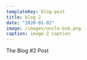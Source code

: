 ```yaml
---
templateKey: blog-post
title: blog 2
date: "2020-01-02"
image: /images/uncle-bob.png
caption: image-2 caption
---
```


The Blog #2 Post
